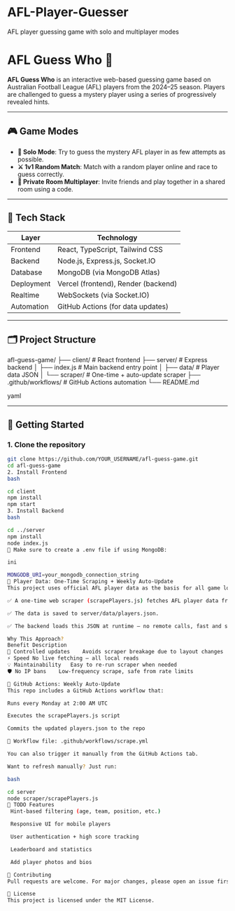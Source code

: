 # AFL-Player-Guesser
AFL player guessing game with solo and multiplayer modes

# AFL Guess Who 🎯

**AFL Guess Who** is an interactive web-based guessing game based on Australian Football League (AFL) players from the 2024–25 season. Players are challenged to guess a mystery player using a series of progressively revealed hints.

---

## 🎮 Game Modes

- **🎯 Solo Mode**: Try to guess the mystery AFL player in as few attempts as possible.
- **⚔️ 1v1 Random Match**: Match with a random player online and race to guess correctly.
- **👥 Private Room Multiplayer**: Invite friends and play together in a shared room using a code.

---

## 🔧 Tech Stack

| Layer       | Technology                            |
|-------------|----------------------------------------|
| Frontend    | React, TypeScript, Tailwind CSS        |
| Backend     | Node.js, Express.js, Socket.IO         |
| Database    | MongoDB (via MongoDB Atlas)            |
| Deployment  | Vercel (frontend), Render (backend)    |
| Realtime    | WebSockets (via Socket.IO)             |
| Automation  | GitHub Actions (for data updates)      |

---

## 🗂 Project Structure

afl-guess-game/
├── client/ # React frontend
├── server/ # Express backend
│ ├── index.js # Main backend entry point
│ ├── data/ # Player data JSON
│ └── scraper/ # One-time + auto-update scraper
├── .github/workflows/ # GitHub Actions automation
└── README.md

yaml


---

## 🚀 Getting Started

### 1. Clone the repository

```bash
git clone https://github.com/YOUR_USERNAME/afl-guess-game.git
cd afl-guess-game
2. Install Frontend
bash

cd client
npm install
npm start
3. Install Backend
bash

cd ../server
npm install
node index.js
🔐 Make sure to create a .env file if using MongoDB:

ini

MONGODB_URI=your_mongodb_connection_string
🔄 Player Data: One-Time Scraping + Weekly Auto-Update
This project uses official AFL player data as the basis for all game logic.

✅ A one-time web scraper (scrapePlayers.js) fetches AFL player data from the AFL official site.

✅ The data is saved to server/data/players.json.

✅ The backend loads this JSON at runtime — no remote calls, fast and stable.

Why This Approach?
Benefit	Description
🔄 Controlled updates	Avoids scraper breakage due to layout changes
⚡ Speed	No live fetching — all local reads
💡 Maintainability	Easy to re-run scraper when needed
🛡 No IP bans	Low-frequency scrape, safe from rate limits

🔧 GitHub Actions: Weekly Auto-Update
This repo includes a GitHub Actions workflow that:

Runs every Monday at 2:00 AM UTC

Executes the scrapePlayers.js script

Commits the updated players.json to the repo

📁 Workflow file: .github/workflows/scrape.yml

You can also trigger it manually from the GitHub Actions tab.

Want to refresh manually? Just run:

bash

cd server
node scraper/scrapePlayers.js
📌 TODO Features
 Hint-based filtering (age, team, position, etc.)

 Responsive UI for mobile players

 User authentication + high score tracking

 Leaderboard and statistics

 Add player photos and bios

🤝 Contributing
Pull requests are welcome. For major changes, please open an issue first to discuss the proposal.

📄 License
This project is licensed under the MIT License.